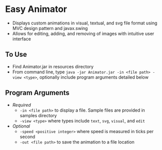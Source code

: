 # Easy Animator
- Displays custom animations in visual, textual, and svg file format using MVC design
  pattern and javax.swing
- Allows for editing, adding, and removing of images with intuitive user interface
## To Use
- Find Animator.jar in resources directory
- From command line, type `java -jar Animator.jar -in <file path> -view <type>`,
  optionally include program arguments detailed below
## Program Arguments
* *Required*
    - `-in <file path>` to display a file. Sample files are provided in samples directory
    - `-view <type>` where types include `text`, `svg`, `visual`, and `edit`
* *Optional*
    - `-speed <positive integer>` where speed is measured in ticks per second
    - `-out <file path>` to save the animation to a file location
